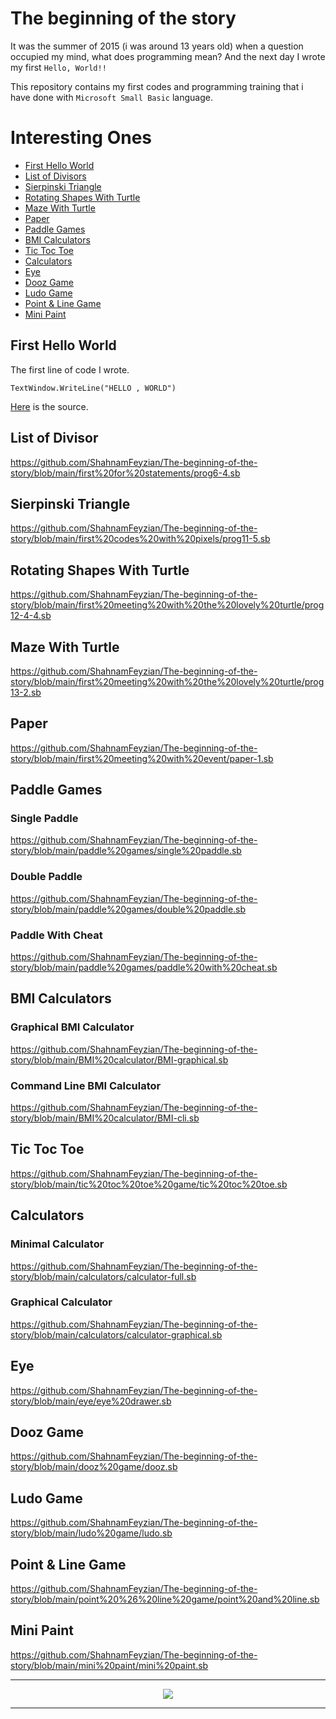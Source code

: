 # The beginning of the story
It was the summer of 2015 (i was around 13 years old) when a question occupied my mind, what does programming mean?
And the next day I wrote my first `Hello, World!!`

This repository contains my first codes and programming training that i have done with `Microsoft Small Basic` language.

# Interesting Ones
- [First Hello World](#first-hello-world)
- [List of Divisors](#list-of-divisor)
- [Sierpinski Triangle](#sierpinski-triangle)
- [Rotating Shapes With Turtle](#rotating-shapes-with-turtle)
- [Maze With Turtle](#maze-with-turtle)
- [Paper](#paper)
- [Paddle Games](#paddle-games)
- [BMI Calculators](#bmi-calculators)
- [Tic Toc Toe](#tic-toc-toe)
- [Calculators](#calculators)
- [Eye](#eye)
- [Dooz Game](#dooz-game)
- [Ludo Game](#ludo-game)
- [Point & Line Game](#point--line-game)
- [Mini Paint](#mini-paint)

## First Hello World
The first line of code I wrote.
```
TextWindow.WriteLine("HELLO , WORLD")
```
[Here](https://github.com/ShahnamFeyzian/The-beginning-of-the-story/blob/main/first%20hello%20world/hello%20world.sb) is the source.


## List of Divisor
https://github.com/ShahnamFeyzian/The-beginning-of-the-story/blob/main/first%20for%20statements/prog6-4.sb

## Sierpinski Triangle
https://github.com/ShahnamFeyzian/The-beginning-of-the-story/blob/main/first%20codes%20with%20pixels/prog11-5.sb

## Rotating Shapes With Turtle
https://github.com/ShahnamFeyzian/The-beginning-of-the-story/blob/main/first%20meeting%20with%20the%20lovely%20turtle/prog12-4-4.sb

## Maze With Turtle
https://github.com/ShahnamFeyzian/The-beginning-of-the-story/blob/main/first%20meeting%20with%20the%20lovely%20turtle/prog13-2.sb

## Paper
https://github.com/ShahnamFeyzian/The-beginning-of-the-story/blob/main/first%20meeting%20with%20event/paper-1.sb

## Paddle Games

### Single Paddle
https://github.com/ShahnamFeyzian/The-beginning-of-the-story/blob/main/paddle%20games/single%20paddle.sb

### Double Paddle
https://github.com/ShahnamFeyzian/The-beginning-of-the-story/blob/main/paddle%20games/double%20paddle.sb

### Paddle With Cheat
https://github.com/ShahnamFeyzian/The-beginning-of-the-story/blob/main/paddle%20games/paddle%20with%20cheat.sb


## BMI Calculators

### Graphical BMI Calculator
https://github.com/ShahnamFeyzian/The-beginning-of-the-story/blob/main/BMI%20calculator/BMI-graphical.sb

### Command Line BMI Calculator
https://github.com/ShahnamFeyzian/The-beginning-of-the-story/blob/main/BMI%20calculator/BMI-cli.sb

## Tic Toc Toe
https://github.com/ShahnamFeyzian/The-beginning-of-the-story/blob/main/tic%20toc%20toe%20game/tic%20toc%20toe.sb

## Calculators

### Minimal Calculator
https://github.com/ShahnamFeyzian/The-beginning-of-the-story/blob/main/calculators/calculator-full.sb

### Graphical Calculator
https://github.com/ShahnamFeyzian/The-beginning-of-the-story/blob/main/calculators/calculator-graphical.sb

## Eye
https://github.com/ShahnamFeyzian/The-beginning-of-the-story/blob/main/eye/eye%20drawer.sb

## Dooz Game
https://github.com/ShahnamFeyzian/The-beginning-of-the-story/blob/main/dooz%20game/dooz.sb

## Ludo Game
https://github.com/ShahnamFeyzian/The-beginning-of-the-story/blob/main/ludo%20game/ludo.sb

## Point & Line Game
https://github.com/ShahnamFeyzian/The-beginning-of-the-story/blob/main/point%20%26%20line%20game/point%20and%20line.sb

## Mini Paint
https://github.com/ShahnamFeyzian/The-beginning-of-the-story/blob/main/mini%20paint/mini%20paint.sb


---

<div align="center">
    <img src="./readme utils/outro.svg">
</div>

---